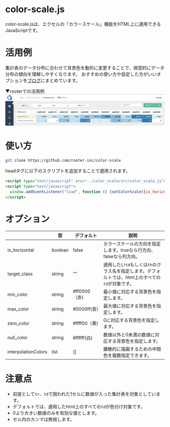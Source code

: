 # color-scale.js

color-scale.jsは、エクセルの「カラースケール」機能をHTML上に適用できるJavaScriptです。

# 活用例

集計表のデータ分布に合わせて背景色を動的に変更することで、視覚的にデータ分布の傾向を理解しやすくなります。
おすすめの使い方や設定した方がいいオプションを[ブログ](https://rooter.jp/programming/javascript-color-scale/)にまとめています。

▼rooterでの活用例
<img src="./images/sample.png" alt="color-scale.js活用例">

# 使い方

```bash
git clone https://github.com/rooter-inc/color-scale
```

headタグに以下のスクリプトを追加することで適用されます。
```html
<script type="text/javascript" src="../color_scale/src/color_scale.js"></script>
<script type="text/javascript">
  window.addEventListener("load", function () {setColorScale({is_horizontal: true})});
</script>
```

# オプション

|   |型| デフォルト  | 説明 |
| ------------ |  ------------ | ------------ | ------------ |
| is_horizontal | boolean | false | カラースケールの方向を指定します。trueなら行方向、falseなら列方向。  |
| target_class  | string | "" | 適用したい`td`もしくは`th`のクラス名を指定します。デフォルトでは、html上のすべての`td`が対象です。|
| min_color  | string | #ff0000（赤)  | 最小値に対応する背景色を指定します。 |
| max_color  | string | #0000ff(青) | 最大値に対応する背景色を指定します。|
| zero_color  | string | #ffff00（黄) | 0に対応する背景色を指定します。 |
| null_color  | string | #ffffff(白) | 数値以外と0未満の数値に対応する背景色を指定します。 |
| interpolationColors | list | [] | 離散的に描画するための中間色を複数指定できます。 |

# 注意点

- 前提として`tr`、`td`で囲われた1セルに数値が入った集計表を対象としています。
- デフォルトでは、適用したhtml上のすべての`td`が色付け対象です。
- 0より大きい数値のみを有効な値とします。
- セル内のカンマは無視します。
